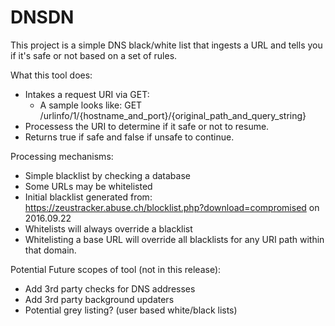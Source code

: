 # DNSDN
This project is a simple DNS black/white list that ingests a URL and tells you if it's safe or not based on a set of rules.

What this tool does:
- Intakes a request URI via GET:
   - A sample looks like: GET /urlinfo/1/{hostname_and_port}/{original_path_and_query_string}
- Processess the URI to determine if it safe or not to resume.
- Returns true if safe and false if unsafe to continue.

Processing mechanisms:
- Simple blacklist by checking a database
- Some URLs may be whitelisted
- Initial blacklist generated from: https://zeustracker.abuse.ch/blocklist.php?download=compromised on 2016.09.22
- Whitelists will always override a blacklist
- Whitelisting a base URL will override all blacklists for any URI path within that domain.

Potential Future scopes of tool (not in this release):
- Add 3rd party checks for DNS addresses
- Add 3rd party background updaters
- Potential grey listing? (user based white/black lists)
